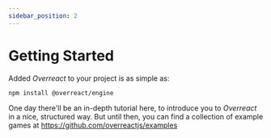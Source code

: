 ```yaml
---
sidebar_position: 2
---
```


# Getting Started

Added _Overreact_ to your project is as simple as:

```bash
npm install @overreact/engine
```

One day there'll be an in-depth tutorial here, to introduce you to _Overreact_ in a nice, structured way. But until then, you can find a collection of example games at https://github.com/overreactjs/examples
